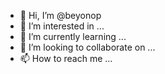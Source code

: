- 👋 Hi, I’m @beyonop
- 👀 I’m interested in ...
- 🌱 I’m currently learning ...
- 💞️ I’m looking to collaborate on ...
- 📫 How to reach me ...

<!---
beyonop/beyonop is a ✨ special ✨ repository because its `README.md` (this file) appears on your GitHub profile.
You can click the Preview link to take a look at your changes.
--->
